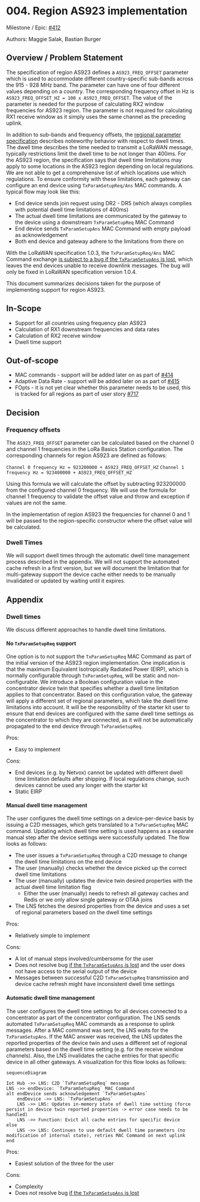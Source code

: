 # 004. Region AS923 implementation

Milestone / Epic: [#412](https://github.com/Azure/iotedge-lorawan-starterkit/issues/412)

Authors: Maggie Salak, Bastian Burger

## Overview / Problem Statement

The specification of region AS923 defines a `AS923_FREQ_OFFSET` parameter which is used to accommodate different country-specific sub-bands across the 915 - 928 MHz band. The parameter can have one of four different values depending on a country. The corresponding frequency offset in Hz is `AS923_FREQ_OFFSET_HZ = 100 x AS923_FREQ_OFFSET`. The value of the parameter is needed for the purpose of calculating RX2 window frequencies for AS923 region. The parameter is not required for calculating RX1 receive window as it simply uses the same channel as the preceding uplink.

In addition to sub-bands and frequency offsets, the [regional parameter specification][rp2-103] describes noteworthy behavior with respect to dwell times. The dwell time describes the time needed to transmit a LoRaWAN message, typically restrictions limit the dwell time to be not longer than 400ms. For the AS923 region, the specification says that dwell time limitations may apply to some locations in the AS923 region depending on local regulations. We are not able to get a comprehensive list of which locations use which regulations. To ensure conformity with these limitations, each gateway can configure an end device using `TxParamSetupReq/Ans` MAC commands. A typical flow may look like this:

- End device sends join request using DR2 - DR5 (which always complies with potential dwell time limitations of 400ms)
- The actual dwell time limitations are communicated by the gateway to the device using a downstream `TxParamSetupReq` MAC Command
- End device sends `TxParamSetupAns` MAC Command with empty payload as acknowledgement
- Both end device and gateway adhere to the limitations from there on

With the LoRaWAN specification 1.0.3, the `TxParamSetupReq/Ans` MAC Command exchange [is subject to a bug if the `TxParamSetupAns` is lost][dwell-time-bug], which leaves the end devices unable to receive downlink messages. The bug will only be fixed in LoRaWAN specification version 1.0.4.

This document summarizes decisions taken for the purpose of implementing support for region AS923.

## In-Scope

- Support for all countries using frequency plan AS923
- Calculation of RX1 downstream frequencies and data rates
- Calculation of RX2 receive window
- Dwell time support

## Out-of-scope

- MAC commands - support will be added later on as part of [#414](https://github.com/Azure/iotedge-lorawan-starterkit/issues/414)
- Adaptive Data Rate - support will be added later on as part of [#415](https://github.com/Azure/iotedge-lorawan-starterkit/issues/415)
- FOpts - it is not yet clear whether this parameter needs to be used, this is tracked for all regions as part of user story [#717](https://github.com/Azure/iotedge-lorawan-starterkit/issues/717)

## Decision

### Frequency offsets

The `AS923_FREQ_OFFSET` parameter can be calculated based on the channel 0 and channel 1 frequencies in the LoRa Basics Station configuration. The corresponding channels for region AS923 are defined as follows:

`Channel 0 frequency Hz = 923200000 + AS923_FREQ_OFFSET_HZ`
`Channel 1 frequency Hz = 923400000 + AS923_FREQ_OFFSET_HZ`

Using this formula we will calculate the offset by subtracting 923200000 from the configured channel 0 frequency. We will use the formula for channel 1 frequency to validate the offset value and throw and exception if values are not the same.

In the implementation of region AS923 the frequencies for channel 0 and 1 will be passed to the region-specific constructor where the offset value will be calculated.

### Dwell Times

We will support dwell times through the automatic dwell time management process described in the appendix. We will not support the automated cache refresh in a first version, but we will document the limitation that for multi-gateway support the device cache either needs to be manually invalidated or updated by waiting until it expires.

## Appendix

### Dwell times

We discuss different approaches to handle dwell time limitations.

#### No `TxParamSetupReq` support

One option is to not support the `TxParamSetupReq` MAC Command as part of the initial version of the AS923 region implementation. One implication is that the maximum Equivalent Isotropically Radiated Power (EIRP), which is normally configurable through `TxParamSetupReq`, will be static and non-configurable. We introduce a Boolean configuration value in the concentrator device twin that specifies whether a dwell time limitation applies to that concentrator. Based on this configuration value, the gateway will apply a different set of regional parameters, which take the dwell time limitations into account. It will be the responsibility of the starter kit user to ensure that end devices are configured with the same dwell time settings as the concentrator to which they are connected, as it will not be automatically propagated to the end device through `TxParamSetupReq`.

Pros:

- Easy to implement

Cons:

- End devices (e.g. by Netvox) cannot be updated with different dwell time limitation defaults after shipping. If local regulations change, such devices cannot be used any longer with the starter kit
- Static EIRP

#### Manual dwell time management

The user configures the dwell time settings on a device-per-device basis by issuing a C2D messages, which gets translated to a `TxParamSetupReq` MAC command. Updating which dwell time setting is used happens as a separate manual step after the device settings were successfully updated. The flow looks as follows:

- The user issues a `TxParamSetupReq` through a C2D message to change the dwell time limitations on the end device
- The user (manually) checks whether the device picked up the correct dwell time limitations
- The user (manually) updates the device twin desired properties with the actual dwell time limitation flag
  - Either the user (manually) needs to refresh all gateway caches and Redis or we only allow single gateway or OTAA joins
- The LNS fetches the desired properties from the device and uses a set of regional parameters based on the dwell time settings

Pros:

- Relatively simple to implement

Cons:

- A lot of manual steps involved/cumbersome for the user
- Does not resolve bug [if the `TxParamSetupAns` is lost][dwell-time-bug] and the user does not have access to the serial output of the device
- Messages between successful C2D `TxParamSetupReq` transmission and device cache refresh might have inconsistent dwell time settings

#### Automatic dwell time management

The user configures the dwell time settings for all devices connected to a concentrator as part of the concentrator configuration. The LNS sends automated `TxParamSetupReq` MAC commands as a response to uplink messages. After a MAC command was sent, the LNS waits for the `TxParamSetupAns`. If the MAC answer was received, the LNS updates the reported properties of the device twin and uses a different set of regional parameters based on the dwell time setting (e.g. for the receive window channels). Also, the LNS invalidates the cache entries for that specific device in all other gateways. A visualization for this flow looks as follows:

```mermaid
sequenceDiagram

Iot Hub ->> LNS: C2D `TxParamSetupReq` message
LNS ->> endDevice: `TxParamSetupReq` MAC Command
alt endDevice sends acknowledgement `TxParamSetupAns`
    endDevice ->> LNS: `TxParamSetupAns`
    LNS ->> LNS: Updates in-memory state of dwell time setting (force persist in device twin reported properties -> error case needs to be handled)
    LNS ->> Function: Evict all cache entries for specific device
else
    LNS ->> LNS: Continues to use default dwell time parameters (no modification of internal state), retries MAC Command on next uplink
end
```

Pros:

- Easiest solution of the three for the user

Cons:

- Complexity
- Does not resolve bug [if the `TxParamSetupAns` is lost][dwell-time-bug]

[dwell-time-bug]: https://github.com/Lora-net/LoRaMac-node/issues/614
[rp2-103]: https://lora-alliance.org/wp-content/uploads/2021/05/RP002-1.0.3-FINAL-1.pdf

